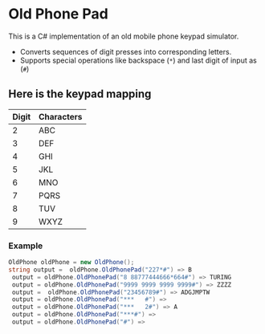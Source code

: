 # Old Phone Pad

This is a C# implementation of an old mobile phone keypad simulator.

- Converts sequences of digit presses into corresponding letters.
- Supports special operations like backspace (`*`) and last digit of input as (`#`)

## Here is the keypad mapping

| Digit | Characters |
| ----- | ---------- |
| 2     | ABC        |
| 3     | DEF        |
| 4     | GHI        |
| 5     | JKL        |
| 6     | MNO        |
| 7     | PQRS       |
| 8     | TUV        |
| 9     | WXYZ       |

### Example

```csharp
OldPhone oldPhone = new OldPhone();
string output =  oldPhone.OldPhonePad("227*#") => B
 output = oldPhone.OldPhonePad("8 88777444666*664#") => TURING
 output = oldPhone.OldPhonePad("9999 9999 9999 9999#") => ZZZZ
 output =  oldPhone.OldPhonePad("23456789#") => ADGJMPTW
 output = oldPhone.OldPhonePad("***   #") =>
 output = oldPhone.OldPhonePad("***   2#") => A
 output = oldPhone.OldPhonePad("***#") =>
 output = oldPhone.OldPhonePad("#") =>

```
